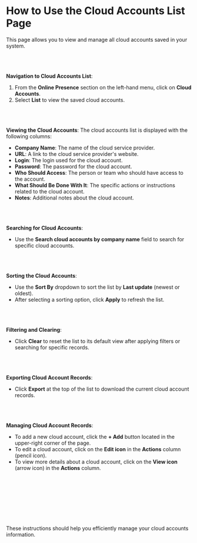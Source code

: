 **How to Use the Cloud Accounts List Page**
======================================
This page allows you to view and manage all cloud accounts saved in your system.
<br></br>
<br></br>

**Navigation to Cloud Accounts List**:
1. From the **Online Presence** section on the left-hand menu, click on **Cloud Accounts**.
2. Select **List** to view the saved cloud accounts.
<br></br>
<br></br>

**Viewing the Cloud Accounts**:
The cloud accounts list is displayed with the following columns:
- **Company Name**: The name of the cloud service provider.
- **URL**: A link to the cloud service provider's website.
- **Login**: The login used for the cloud account.
- **Password**: The password for the cloud account.
- **Who Should Access**: The person or team who should have access to the account.
- **What Should Be Done With It**: The specific actions or instructions related to the cloud account.
- **Notes**: Additional notes about the cloud account.
<br></br>
<br></br>

**Searching for Cloud Accounts**:
- Use the **Search cloud accounts by company name** field to search for specific cloud accounts.
<br></br>
<br></br>

**Sorting the Cloud Accounts**:
- Use the **Sort By** dropdown to sort the list by **Last update** (newest or oldest).
- After selecting a sorting option, click **Apply** to refresh the list.
<br></br>
<br></br>

**Filtering and Clearing**:
- Click **Clear** to reset the list to its default view after applying filters or searching for specific records.
<br></br>
<br></br>

**Exporting Cloud Account Records**:
- Click **Export** at the top of the list to download the current cloud account records.
<br></br>
<br></br>

**Managing Cloud Account Records**:
- To add a new cloud account, click the **+ Add** button located in the upper-right corner of the page.
- To edit a cloud account, click on the **Edit icon** in the **Actions** column (pencil icon).
- To view more details about a cloud account, click on the **View icon** (arrow icon) in the **Actions** column.

<br></br>
<br></br>
---

These instructions should help you efficiently manage your cloud accounts information.